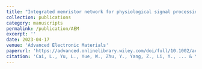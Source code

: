 ```yaml
---
title: "Integrated memristor network for physiological signal processing"
collection: publications
category: manuscripts
permalink: /publication/AEM
excerpt: ''
date: 2023-04-17
venue: 'Advanced Electronic Materials'
paperurl: 'https://advanced.onlinelibrary.wiley.com/doi/full/10.1002/aelm.202300021'
citation: 'Cai, L., Yu, L., Yue, W., Zhu, Y., Yang, Z., Li, Y., ... & Yang, Y. (2023). Integrated memristor network for physiological signal processing. Advanced Electronic Materials, 9(6), 2300021.'
---
```



